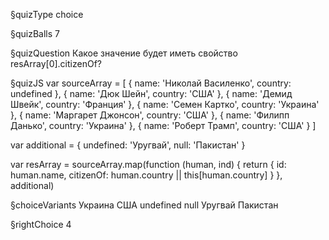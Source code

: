 §quizType
choice

§quizBalls
7

§quizQuestion
Какое значение будет иметь свойство resArray[0].citizenOf?


§quizJS
var sourceArray = [
  { name: 'Николай Василенко',  country:  undefined },
  { name: 'Дюк Шейн', country: 'США' },
  { name: 'Демид Швейк', country: 'Франция' },
  { name: 'Семен Картко', country: 'Украина' },
  { name: 'Маргарет Джонсон', country: 'США' },
  { name: 'Филипп Данько',  country: 'Украина' },
  { name: 'Роберт Трамп',  country: 'США' }
]

var additional = {
  undefined: 'Уругвай',
  null: 'Пакистан'
}

var resArray = sourceArray.map(function (human, ind) {
  return {
    id: human.name,
    citizenOf: human.country || this[human.country]
  }
}, additional)



§choiceVariants
Украина
США
undefined
null
Уругвай
Пакистан


§rightChoice
4
